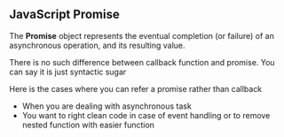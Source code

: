 <h2> JavaScript Promise </h2>
<p>The <strong>Promise</strong> object represents the eventual completion (or failure) of an asynchronous operation, and its resulting value.
</p>


<p> There is no such difference between callback function and promise. You can say it is just syntactic sugar </p>
Here is the cases where you can refer a promise rather than callback  
<ul>
  <li> When you are dealing with asynchronous task </li>
  <li> You want to right clean code in case of event handling or to remove nested function with easier function</li>
</ul>
